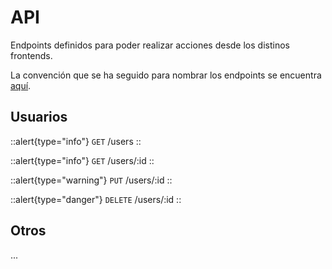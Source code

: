 # API

Endpoints definidos para poder realizar acciones desde los distinos frontends.

La convención que se ha seguido para nombrar los endpoints se encuentra [aquí](https://restfulapi.net/resource-naming/).

## Usuarios

::alert{type="info"}
`GET` /users
::

::alert{type="info"}
`GET` /users/:id
::

::alert{type="warning"}
`PUT` /users/:id
::

::alert{type="danger"}
`DELETE` /users/:id
::

## Otros

...

